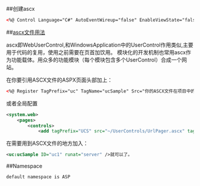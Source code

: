 ﻿##创建ascx

```xml
<%@ Control Language="C#" AutoEventWireup="false" EnableViewState="false" ClassName="DbConfigContext" %>
```


##[ascx文件用法](http://blog.163.com/freestyle_le/blog/static/183279448201182103854666/)

ascx即WebUserControl,和WindowsApplication中的UserControl作用类似,主要用于代码的复用，使用之前需要在页首加饮用。
模块化的开发机制也常用ascx作为功能载体。用众多的功能模块（每个模块包含多个UserControl）合成一个网站。

在你要引用ASCX文件的ASPX页面头部加上：

```xml
<%@ Register TagPrefix="uc" TagName="ucSample" Src="你的ASCX文件在项目中的相对路径" %>
```

或者全局配置 

```xml
<system.web>
	<pages>
		<controls>
			<add tagPrefix="UCS" src="~/UserControls/UrlPager.ascx" tagName="UrlPager"/>

```


在需要用到ASCX文件的地方加入：

```xml
<uc:ucSample ID="uc1" runat="server" />就可以了。
```

##Namespace

    default namespace is ASP